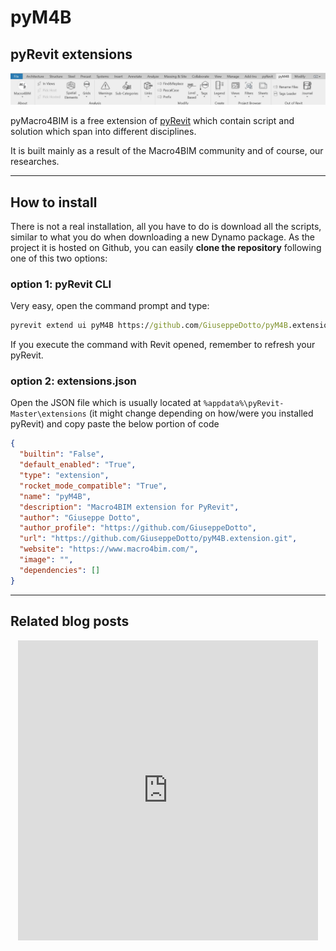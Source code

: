 # pyM4B

## pyRevit extensions

![img](src/assets/pym4b.png)

pyMacro4BIM is a free extension of <a href="https://pyrevitlabs.notion.site/pyRevit-bd907d6292ed4ce997c46e84b6ef67a0" target="_blank">pyRevit</a> which contain script and solution which span into different disciplines.

It is built mainly as a result of the Macro4BIM community and of course, our researches.

---

## How to install

There is not a real installation, all you have to do is download all the scripts, similar to what you do when
downloading a new Dynamo package.
As the project it is hosted on Github, you can easily **clone the repository** following one of this two options:

### option 1: pyRevit CLI

Very easy, open the command prompt and type:

```bat
pyrevit extend ui pyM4B https://github.com/GiuseppeDotto/pyM4B.extension.git --branch=main
```

If you execute the command with Revit opened, remember to refresh your pyRevit.

### option 2: extensions.json

Open the JSON file which is usually located at `%appdata%\pyRevit-Master\extensions` (it might change depending on how/were you installed pyRevit) and copy paste the below portion of code

```json
{
  "builtin": "False",
  "default_enabled": "True",
  "type": "extension",
  "rocket_mode_compatible": "True",
  "name": "pyM4B",
  "description": "Macro4BIM extension for PyRevit",
  "author": "Giuseppe Dotto",
  "author_profile": "https://github.com/GiuseppeDotto",
  "url": "https://github.com/GiuseppeDotto/pyM4B.extension.git",
  "website": "https://www.macro4bim.com/",
  "image": "",
  "dependencies": []
}
```

---

## Related blog posts

<center>
<iframe src="https://giphy.com/embed/Yj2nHhbGsNQSrGyvI7" width="480" height="480" frameBorder="0"></iframe>
</center>
